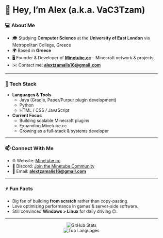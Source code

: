 # 👋 Hey, I’m Alex (a.k.a. VaC3Tzam)

### 💻 About Me
- 🎓 Studying **Computer Science** at the **University of East London** via Metropolitan College, Greece  
- 🌍 Based in **Greece**  
- 🖥️ Founder & Developer of **[Minetube.cc](https://minetube.cc)** – Minecraft network & projects  
- ✉️ Contact me: **alextzamalis16@gmail.com**  

---

### 🔧 Tech Stack
- **Languages & Tools**  
  - Java (Gradle, Paper/Purpur plugin development)  
  - Python  
  - HTML / CSS / JavaScript  
- **Current Focus**  
  - Building scalable Minecraft plugins  
  - Expanding Minetube.cc  
  - Growing as a full-stack & systems developer  

---

### 📫 Connect With Me
- 🌐 Website: [Minetube.cc](https://minetube.cc)  
- 💬 Discord: [Join the Minetube Community](https://discord.gg/YOUR-DISCORD-INVITE)  
- 📧 Email: **alextzamalis16@gmail.com**  

---

### ⚡ Fun Facts
- Big fan of building **from scratch** rather than copy-pasting.  
- Love optimizing performance in games & server-side software.  
- Still convinced **Windows > Linux** for daily driving 😉.  

---

<div align="center">

![GitHub Stats](https://github-readme-stats.vercel.app/api?username=AlexTzamalis&show_icons=true&theme=tokyonight&hide_border=true)  
![Top Languages](https://github-readme-stats.vercel.app/api/top-langs/?username=AlexTzamalis&layout=compact&theme=tokyonight&hide_border=true)  

</div>
